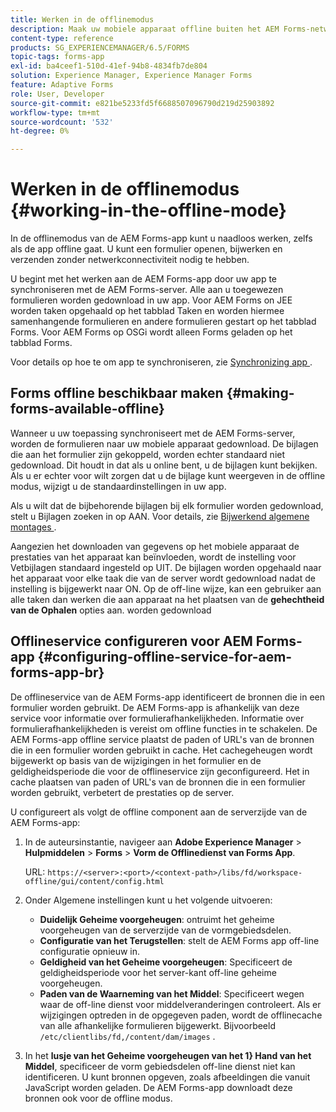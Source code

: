 ```yaml
---
title: Werken in de offlinemodus
description: Maak uw mobiele apparaat offline buiten het AEM Forms-netwerkbereik of in een volledig offline modus en werk aan de AEM Forms-app
content-type: reference
products: SG_EXPERIENCEMANAGER/6.5/FORMS
topic-tags: forms-app
exl-id: ba4ceef1-510d-41ef-94b8-4834fb7de804
solution: Experience Manager, Experience Manager Forms
feature: Adaptive Forms
role: User, Developer
source-git-commit: e821be5233fd5f6688507096790d219d25903892
workflow-type: tm+mt
source-wordcount: '532'
ht-degree: 0%

---
```


# Werken in de offlinemodus {#working-in-the-offline-mode}

In de offlinemodus van de AEM Forms-app kunt u naadloos werken, zelfs als de app offline gaat. U kunt een formulier openen, bijwerken en verzenden zonder netwerkconnectiviteit nodig te hebben.

U begint met het werken aan de AEM Forms-app door uw app te synchroniseren met de AEM Forms-server. Alle aan u toegewezen formulieren worden gedownload in uw app. Voor AEM Forms on JEE worden taken opgehaald op het tabblad Taken en worden hiermee samenhangende formulieren en andere formulieren gestart op het tabblad Forms. Voor AEM Forms op OSGi wordt alleen Forms geladen op het tabblad Forms.

Voor details op hoe te om app te synchroniseren, zie [ Synchronizing app ](/help/forms/using/sync-app.md).

## Forms offline beschikbaar maken {#making-forms-available-offline}

Wanneer u uw toepassing synchroniseert met de AEM Forms-server, worden de formulieren naar uw mobiele apparaat gedownload. De bijlagen die aan het formulier zijn gekoppeld, worden echter standaard niet gedownload. Dit houdt in dat als u online bent, u de bijlagen kunt bekijken. Als u er echter voor wilt zorgen dat u de bijlage kunt weergeven in de offline modus, wijzigt u de standaardinstellingen in uw app.

Als u wilt dat de bijbehorende bijlagen bij elk formulier worden gedownload, stelt u Bijlagen zoeken in op AAN. Voor details, zie [ Bijwerkend algemene montages ](/help/forms/using/update-general-settings.md).

Aangezien het downloaden van gegevens op het mobiele apparaat de prestaties van het apparaat kan beïnvloeden, wordt de instelling voor Vetbijlagen standaard ingesteld op UIT. De bijlagen worden opgehaald naar het apparaat voor elke taak die van de server wordt gedownload nadat de instelling is bijgewerkt naar ON. Op de off-line wijze, kan een gebruiker aan alle taken dan werken die aan apparaat na het plaatsen van de **gehechtheid van de Ophalen** opties aan. worden gedownload

## Offlineservice configureren voor AEM Forms-app {#configuring-offline-service-for-aem-forms-app-br}

De offlineservice van de AEM Forms-app identificeert de bronnen die in een formulier worden gebruikt. De AEM Forms-app is afhankelijk van deze service voor informatie over formulierafhankelijkheden. Informatie over formulierafhankelijkheden is vereist om offline functies in te schakelen. De AEM Forms-app offline service plaatst de paden of URL&#39;s van de bronnen die in een formulier worden gebruikt in cache. Het cachegeheugen wordt bijgewerkt op basis van de wijzigingen in het formulier en de geldigheidsperiode die voor de offlineservice zijn geconfigureerd. Het in cache plaatsen van paden of URL&#39;s van de bronnen die in een formulier worden gebruikt, verbetert de prestaties op de server.

U configureert als volgt de offline component aan de serverzijde van de AEM Forms-app:

1. In de auteursinstantie, navigeer aan **Adobe Experience Manager** > **Hulpmiddelen** > **Forms** > **Vorm de Offlinedienst van Forms App**.

   URL: `https://<server>:<port>/<context-path>/libs/fd/workspace-offline/gui/content/config.html`

1. Onder Algemene instellingen kunt u het volgende uitvoeren:

   * **Duidelijk Geheime voorgeheugen**: ontruimt het geheime voorgeheugen van de serverzijde van de vormgebiedsdelen.
   * **Configuratie van het Terugstellen**: stelt de AEM Forms app off-line configuratie opnieuw in.
   * **Geldigheid van het Geheime voorgeheugen**: Specificeert de geldigheidsperiode voor het server-kant off-line geheime voorgeheugen.
   * **Paden van de Waarneming van het Middel**: Specificeert wegen waar de off-line dienst voor middelveranderingen controleert. Als er wijzigingen optreden in de opgegeven paden, wordt de offlinecache van alle afhankelijke formulieren bijgewerkt. Bijvoorbeeld `/etc/clientlibs/fd,/content/dam/images` .

1. In het **lusje van het Geheime voorgeheugen van het 1&rbrace; Hand van het Middel**, specificeer de vorm gebiedsdelen off-line dienst niet kan identificeren. U kunt bronnen opgeven, zoals afbeeldingen die vanuit JavaScript worden geladen. De AEM Forms-app downloadt deze bronnen ook voor de offline modus.
